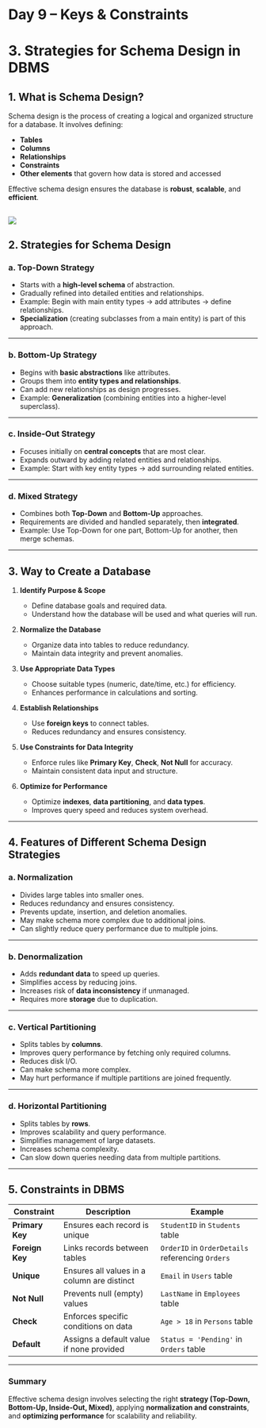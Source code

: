 # Day 9 – Keys & Constraints

# **3. Strategies for Schema Design in DBMS**

## **1. What is Schema Design?**

Schema design is the process of creating a logical and organized structure for a database.
It involves defining:

* **Tables**
* **Columns**
* **Relationships**
* **Constraints**
* **Other elements** that govern how data is stored and accessed

Effective schema design ensures the database is **robust**, **scalable**, and **efficient**.

![](https://media.geeksforgeeks.org/wp-content/uploads/20250111100739447922/schema_3.jpg)
---

## **2. Strategies for Schema Design**

### **a. Top-Down Strategy**

* Starts with a **high-level schema** of abstraction.
* Gradually refined into detailed entities and relationships.
* Example: Begin with main entity types → add attributes → define relationships.
* **Specialization** (creating subclasses from a main entity) is part of this approach.

---

### **b. Bottom-Up Strategy**

* Begins with **basic abstractions** like attributes.
* Groups them into **entity types and relationships**.
* Can add new relationships as design progresses.
* Example: **Generalization** (combining entities into a higher-level superclass).

---

### **c. Inside-Out Strategy**

* Focuses initially on **central concepts** that are most clear.
* Expands outward by adding related entities and relationships.
* Example: Start with key entity types → add surrounding related entities.

---

### **d. Mixed Strategy**

* Combines both **Top-Down** and **Bottom-Up** approaches.
* Requirements are divided and handled separately, then **integrated**.
* Example: Use Top-Down for one part, Bottom-Up for another, then merge schemas.

---

## **3. Way to Create a Database**

1. **Identify Purpose & Scope**

   * Define database goals and required data.
   * Understand how the database will be used and what queries will run.

2. **Normalize the Database**

   * Organize data into tables to reduce redundancy.
   * Maintain data integrity and prevent anomalies.

3. **Use Appropriate Data Types**

   * Choose suitable types (numeric, date/time, etc.) for efficiency.
   * Enhances performance in calculations and sorting.

4. **Establish Relationships**

   * Use **foreign keys** to connect tables.
   * Reduces redundancy and ensures consistency.

5. **Use Constraints for Data Integrity**

   * Enforce rules like **Primary Key**, **Check**, **Not Null** for accuracy.
   * Maintain consistent data input and structure.

6. **Optimize for Performance**

   * Optimize **indexes**, **data partitioning**, and **data types**.
   * Improves query speed and reduces system overhead.

---

## **4. Features of Different Schema Design Strategies**

### **a. Normalization**

* Divides large tables into smaller ones.
* Reduces redundancy and ensures consistency.
* Prevents update, insertion, and deletion anomalies.
* May make schema more complex due to additional joins.
* Can slightly reduce query performance due to multiple joins.

---

### **b. Denormalization**

* Adds **redundant data** to speed up queries.
* Simplifies access by reducing joins.
* Increases risk of **data inconsistency** if unmanaged.
* Requires more **storage** due to duplication.

---

### **c. Vertical Partitioning**

* Splits tables by **columns**.
* Improves query performance by fetching only required columns.
* Reduces disk I/O.
* Can make schema more complex.
* May hurt performance if multiple partitions are joined frequently.

---

### **d. Horizontal Partitioning**

* Splits tables by **rows**.
* Improves scalability and query performance.
* Simplifies management of large datasets.
* Increases schema complexity.
* Can slow down queries needing data from multiple partitions.

---

## **5. Constraints in DBMS**

| **Constraint**  | **Description**                             | **Example**                                      |
| --------------- | ------------------------------------------- | ------------------------------------------------ |
| **Primary Key** | Ensures each record is unique               | `StudentID` in `Students` table                  |
| **Foreign Key** | Links records between tables                | `OrderID` in `OrderDetails` referencing `Orders` |
| **Unique**      | Ensures all values in a column are distinct | `Email` in `Users` table                         |
| **Not Null**    | Prevents null (empty) values                | `LastName` in `Employees` table                  |
| **Check**       | Enforces specific conditions on data        | `Age > 18` in `Persons` table                    |
| **Default**     | Assigns a default value if none provided    | `Status = 'Pending'` in `Orders` table           |

---

### **Summary**

Effective schema design involves selecting the right **strategy (Top-Down, Bottom-Up, Inside-Out, Mixed)**, applying **normalization and constraints**, and **optimizing performance** for scalability and reliability.
